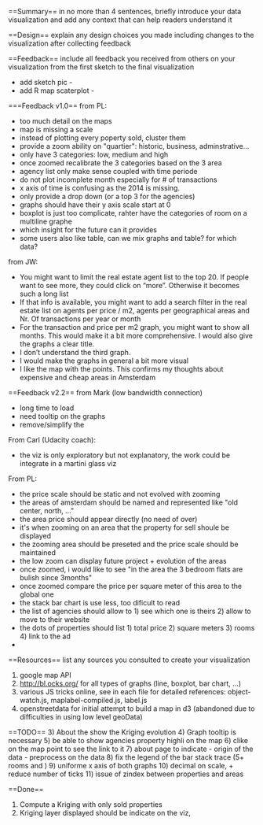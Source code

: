 ==Summary== 
in no more than 4 sentences, briefly introduce your data visualization and add any context that can help readers understand it

==Design==
explain any design choices you made including changes to the visualization after collecting feedback

==Feedback==
include all feedback you received from others on your visualization from the first sketch to the final visualization
- add sketch pic -
- add R map scaterplot -

===Feedback v1.0==
from PL:
- too much detail on the maps
- map is missing a scale
- instead of plotting every poperty sold, cluster them
- provide a zoom ability on "quartier": historic, business, adminstrative... 
- only have 3 categories: low, medium and high
- once zoomed recalibrate the 3 categories based on the 3 area
- agency list only make sense coupled with time periode
- do not plot incomplete month especially for # of transactions
- x axis of time is confusing as the 2014 is missing.
- only provide a drop down (or a top 3 for the agencies)
- graphs should have their y axis scale start at 0
- boxplot is just too complicate, rahter have the categories of room on a multiline graphe
- which insight for the future can it provides
- some users also like table, can we mix graphs and table? for which data?

from JW:
- You might want to limit the real estate agent list to the top 20. If people want to see more, they could click on “more”. Otherwise it becomes such a long list
- If that info is available, you might want to add a search filter in the real estate list on agents per price / m2, agents per geographical areas and Nr. Of transactions per year or month
- For the transaction and price per m2 graph, you might want to show all months. This would make it a bit more comprehensive. I would also give the graphs a clear title.
- I don’t understand the third graph.
- I would make the graphs in general a bit more visual
- I like the map with the points. This confirms my thoughts about expensive and cheap areas in Amsterdam

==Feedback v2.2==
from Mark (low bandwidth connection)
- long time to load
- need tooltip on the graphs
- remove/simplify the 

From Carl (Udacity coach):
- the viz is only exploratory but not explanatory, the work could be integrate in a martini glass viz

From PL:
- the price scale should be static and not evolved with zooming
- the areas of amsterdam should be named and represented like "old center, north, ..."
- the area price should appear directly (no need of over)
- it's when zooming on an area that the property for sell shoule be displayed
- the zooming area should be preseted and the price scale should be maintained
- the low zoom can display future project + evolution of the areas
- once zoomed, i would like to see "in the area the 3 bedroom flats are bulish since 3months"
- once zoomed compare the price per square meter of this area to the global one
- the stack bar chart is use less, too dificult to read
- the list of agencies should allow to 1) see which one is theirs 2) allow to move to their website
- the dots of properties should list 1) total price 2) square meters 3) rooms 4) link to the ad
- 

==Resources==
list any sources you consulted to create your visualization
1) google map API
2) http://bl.ocks.org/ for all types of graphs (line, boxplot, bar chart, ...)
3) various JS tricks online, see in each file for detailed references: object-watch.js, maplabel-compiled.js, label.js
4) openstreetdata for initial attempt to build a map in d3 (abandoned due to difficulties in using low level geoData)


==TODO==
3) About the show the Kriging evolution
4) Graph tooltip is necessary
5) be able to show agencies property highli on the map
6) clike on the map point to see the link to it
7) about page to indicate
    - origin of the data
    - preprocess on the data
8) fix the legend of the bar stack trace (5+ rooms and )
9) uniforme x axis of both graphs
10) decimal on scale, + reduce number of ticks
11) issue of zindex between properties and areas

==Done==
1) Compute a Kriging with only sold properties
2) Kriging layer displayed should be indicate on the viz,
